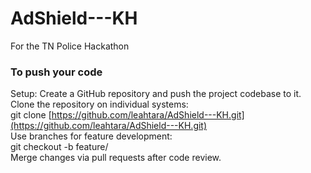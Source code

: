 # AdShield---KH
For the TN Police Hackathon


### To push your code
Setup:
Create a GitHub repository and push the project codebase to it.</br>
Clone the repository on individual systems:</br>
git clone [https://github.com/leahtara/AdShield---KH.git](https://github.com/leahtara/AdShield---KH.git)</br>
Use branches for feature development:</br>
git checkout -b feature/<feature-name></br>
Merge changes via pull requests after code review.</br>
